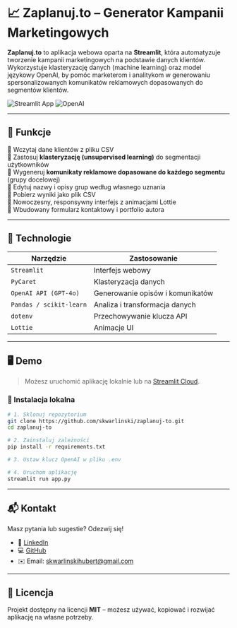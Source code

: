 # 📈 Zaplanuj.to – Generator Kampanii Marketingowych

**Zaplanuj.to** to aplikacja webowa oparta na **Streamlit**, która automatyzuje tworzenie kampanii marketingowych na podstawie danych klientów. Wykorzystuje klasteryzację danych (machine learning) oraz model językowy OpenAI, by pomóc marketerom i analitykom w generowaniu spersonalizowanych komunikatów reklamowych dopasowanych do segmentów klientów.

![Streamlit App](https://img.shields.io/badge/built%20with-Streamlit-blue)
![OpenAI](https://img.shields.io/badge/powered%20by-GPT--4o-green)

---

## 🚀 Funkcje

🔹 Wczytaj dane klientów z pliku CSV  
🔹 Zastosuj **klasteryzację (unsupervised learning)** do segmentacji użytkowników  
🔹 Wygeneruj **komunikaty reklamowe dopasowane do każdego segmentu** (grupy docelowej)  
🔹 Edytuj nazwy i opisy grup według własnego uznania  
🔹 Pobierz wyniki jako plik CSV  
🔹 Nowoczesny, responsywny interfejs z animacjami Lottie  
🔹 Wbudowany formularz kontaktowy i portfolio autora

---

## 🧠 Technologie

| Narzędzie | Zastosowanie |
|--|--|
| `Streamlit` | Interfejs webowy |
| `PyCaret` | Klasteryzacja danych |
| `OpenAI API (GPT-4o)` | Generowanie opisów i komunikatów |
| `Pandas / scikit-learn` | Analiza i transformacja danych |
| `dotenv` | Przechowywanie klucza API |
| `Lottie` | Animacje UI |

---

## 🖥️ Demo

> Możesz uruchomić aplikację lokalnie lub na [Streamlit Cloud](https://streamlit.io/cloud).

### 🔧 Instalacja lokalna

```bash
# 1. Sklonuj repozytorium
git clone https://github.com/skwarlinski/zaplanuj-to.git
cd zaplanuj-to

# 2. Zainstaluj zależności
pip install -r requirements.txt

# 3. Ustaw klucz OpenAI w pliku .env

# 4. Uruchom aplikację
streamlit run app.py
```
---

## 📬 Kontakt

Masz pytania lub sugestie? Odezwij się!

- 💼 [LinkedIn](https://www.linkedin.com/in/hubert-skwarlinski-895437368/)
- 💻 [GitHub](https://github.com/skwarlinski)
- ✉️ Email: [skwarlinskihubert@gmail.com](mailto:skwarlinskihubert@gmail.com)

---

## 📜 Licencja

Projekt dostępny na licencji **MIT** – możesz używać, kopiować i rozwijać aplikację na własne potrzeby.
